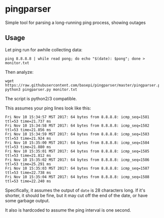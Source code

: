 # pingparser

Simple tool for parsing a long-running ping process, showing outages

## Usage

Let ping run for awhile collecting data:

```
ping 8.8.8.8 | while read pong; do echo "$(date): $pong"; done > monitor.txt
```

Then analyze:

```
wget https://raw.githubusercontent.com/basepi/pingparser/master/pingparser.py
python3 pingparser.py monitor.txt
```

The script is python2/3 compatible.

This assumes your ping lines look like this:

```
Fri Nov 10 15:34:57 MST 2017: 64 bytes from 8.8.8.8: icmp_seq=1581 ttl=53 time=21.737 ms
Fri Nov 10 15:34:58 MST 2017: 64 bytes from 8.8.8.8: icmp_seq=1582 ttl=53 time=21.856 ms
Fri Nov 10 15:34:59 MST 2017: 64 bytes from 8.8.8.8: icmp_seq=1583 ttl=53 time=21.924 ms
Fri Nov 10 15:35:00 MST 2017: 64 bytes from 8.8.8.8: icmp_seq=1584 ttl=53 time=21.880 ms
Fri Nov 10 15:35:01 MST 2017: 64 bytes from 8.8.8.8: icmp_seq=1585 ttl=53 time=21.812 ms
Fri Nov 10 15:35:02 MST 2017: 64 bytes from 8.8.8.8: icmp_seq=1586 ttl=53 time=25.291 ms
Fri Nov 10 15:35:03 MST 2017: 64 bytes from 8.8.8.8: icmp_seq=1587 ttl=53 time=22.738 ms
Fri Nov 10 15:35:04 MST 2017: 64 bytes from 8.8.8.8: icmp_seq=1588 ttl=53 time=22.240 ms
```

Specifically, it assumes the output of `date` is 28 characters long. If it's
shorter, it should be fine, but it may cut off the end of the date, or have
some garbage output.

It also is hardcoded to assume the ping interval is one second.
